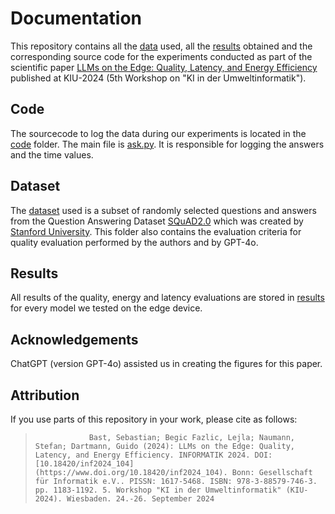 # Documentation

This repository contains all the [data](dataset) used, all the [results](results) obtained and the corresponding source code 
for the experiments conducted as part of the scientific paper [LLMs on the Edge: Quality, Latency, and Energy Efficiency](https://www.doi.org/10.18420/inf2024_104) published at KIU-2024 (5th Workshop on "KI in der Umweltinformatik"). 

## Code
The sourcecode to log the data during our experiments is located in the [code](code) folder.
The main file is [ask.py](code/ask.py). It is responsible for logging the answers and the time values.


## Dataset

The [dataset](dataset) used is a subset of randomly selected 
questions and answers from the Question Answering Dataset [SQuAD2.0](https://rajpurkar.github.io/SQuAD-explorer/) which was created by [Stanford University](https://www.stanford.edu/).
This folder also contains the evaluation criteria for quality evaluation performed by the authors and by GPT-4o.

## Results

All results of the quality, energy and latency evaluations are stored in [results](results) for every model we tested on the edge device.

## Acknowledgements
ChatGPT (version GPT-4o) assisted us in creating the figures for this paper.

## Attribution
If you use parts of this repository in your work, please cite as follows:

>                 Bast, Sebastian; Begic Fazlic, Lejla; Naumann, Stefan; Dartmann, Guido (2024): LLMs on the Edge: Quality, Latency, and Energy Efficiency. INFORMATIK 2024. DOI: [10.18420/inf2024_104](https://www.doi.org/10.18420/inf2024_104). Bonn: Gesellschaft für Informatik e.V.. PISSN: 1617-5468. ISBN: 978-3-88579-746-3. pp. 1183-1192. 5. Workshop "KI in der Umweltinformatik" (KIU-2024). Wiesbaden. 24.-26. September 2024
